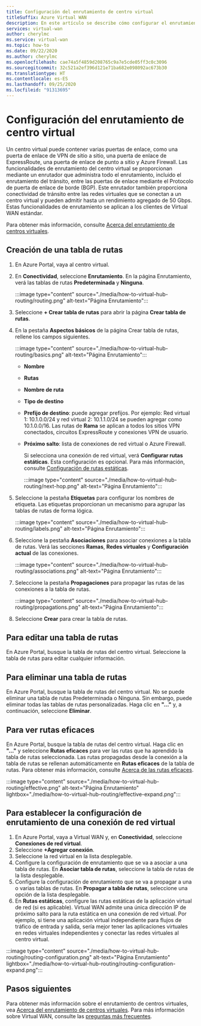 ```yaml
---
title: Configuración del enrutamiento de centro virtual
titleSuffix: Azure Virtual WAN
description: En este artículo se describe cómo configurar el enrutamiento de centro virtual
services: virtual-wan
author: cherylmc
ms.service: virtual-wan
ms.topic: how-to
ms.date: 09/22/2020
ms.author: cherylmc
ms.openlocfilehash: cae74a5f4859d208765c9a7e5cde05ff3c0c3096
ms.sourcegitcommit: 32c521a2ef396d121e71ba682e098092ac673b30
ms.translationtype: HT
ms.contentlocale: es-ES
ms.lasthandoff: 09/25/2020
ms.locfileid: "91313695"
---
```

# <a name="how-to-configure-virtual-hub-routing"></a>Configuración del enrutamiento de centro virtual

Un centro virtual puede contener varias puertas de enlace, como una puerta de enlace de VPN de sitio a sitio, una puerta de enlace de ExpressRoute, una puerta de enlace de punto a sitio y Azure Firewall. Las funcionalidades de enrutamiento del centro virtual se proporcionan mediante un enrutador que administra todo el enrutamiento, incluido el enrutamiento del tránsito, entre las puertas de enlace mediante el Protocolo de puerta de enlace de borde (BGP). Este enrutador también proporciona conectividad de tránsito entre las redes virtuales que se conectan a un centro virtual y pueden admitir hasta un rendimiento agregado de 50 Gbps. Estas funcionalidades de enrutamiento se aplican a los clientes de Virtual WAN estándar.

Para obtener más información, consulte [Acerca del enrutamiento de centros virtuales](about-virtual-hub-routing.md).

## <a name="create-a-route-table"></a><a name="create-table"></a>Creación de una tabla de rutas

1. En Azure Portal, vaya al centro virtual.
2. En **Conectividad**, seleccione **Enrutamiento**. En la página Enrutamiento, verá las tablas de rutas **Predeterminada** y **Ninguna**.

   :::image type="content" source="./media/how-to-virtual-hub-routing/routing.png" alt-text="Página Enrutamiento":::
3. Seleccione **+ Crear tabla de rutas** para abrir la página **Crear tabla de rutas**.
4. En la pestaña **Aspectos básicos** de la página Crear tabla de rutas, rellene los campos siguientes.

   :::image type="content" source="./media/how-to-virtual-hub-routing/basics.png" alt-text="Página Enrutamiento":::

   * **Nombre**
   * **Rutas**
   * **Nombre de ruta**
   * **Tipo de destino**
   * **Prefijo de destino**: puede agregar prefijos. Por ejemplo: Red virtual 1: 10.1.0.0/24 y red virtual 2: 10.1.1.0/24 se pueden agregar como 10.1.0.0/16. Las rutas de **Rama** se aplican a todos los sitios VPN conectados, circuitos ExpressRoute y conexiones VPN de usuario.
   * **Próximo salto**: lista de conexiones de red virtual o Azure Firewall.

     Si selecciona una conexión de red virtual, verá **Configurar rutas estáticas**. Esta configuración es opcional. Para más información, consulte [Configuración de rutas estáticas](about-virtual-hub-routing.md#static).

      :::image type="content" source="./media/how-to-virtual-hub-routing/next-hop.png" alt-text="Página Enrutamiento":::

5. Seleccione la pestaña **Etiquetas** para configurar los nombres de etiqueta. Las etiquetas proporcionan un mecanismo para agrupar las tablas de rutas de forma lógica.

    :::image type="content" source="./media/how-to-virtual-hub-routing/labels.png" alt-text="Página Enrutamiento":::

6. Seleccione la pestaña **Asociaciones** para asociar conexiones a la tabla de rutas.
Verá las secciones **Ramas**, **Redes virtuales** y **Configuración actual** de las conexiones.

    :::image type="content" source="./media/how-to-virtual-hub-routing/associations.png" alt-text="Página Enrutamiento":::

7. Seleccione la pestaña **Propagaciones** para propagar las rutas de las conexiones a la tabla de rutas.

    :::image type="content" source="./media/how-to-virtual-hub-routing/propagations.png" alt-text="Página Enrutamiento":::

8. Seleccione **Crear** para crear la tabla de rutas.

## <a name="to-edit-a-route-table"></a><a name="edit-table"></a>Para editar una tabla de rutas

En Azure Portal, busque la tabla de rutas del centro virtual. Seleccione la tabla de rutas para editar cualquier información.

## <a name="to-delete-a-route-table"></a><a name="delete-table"></a>Para eliminar una tabla de rutas

En Azure Portal, busque la tabla de rutas del centro virtual. No se puede eliminar una tabla de rutas Predeterminada o Ninguna. Sin embargo, puede eliminar todas las tablas de rutas personalizadas. Haga clic en **"..."** y, a continuación, seleccione **Eliminar**.

## <a name="to-view-effective-routes"></a><a name="view-routes"></a>Para ver rutas eficaces

En Azure Portal, busque la tabla de rutas del centro virtual. Haga clic en **"..."** y seleccione **Rutas eficaces** para ver las rutas que ha aprendido la tabla de rutas seleccionada. Las rutas propagadas desde la conexión a la tabla de rutas se rellenan automáticamente en **Rutas eficaces** de la tabla de rutas. Para obtener más información, consulte [Acerca de las rutas eficaces](effective-routes-virtual-hub.md).

:::image type="content" source="./media/how-to-virtual-hub-routing/effective.png" alt-text="Página Enrutamiento" lightbox="./media/how-to-virtual-hub-routing/effective-expand.png":::

## <a name="to-set-up-routing-configuration-for-a-virtual-network-connection"></a><a name="routing-configuration"></a>Para establecer la configuración de enrutamiento de una conexión de red virtual

1. En Azure Portal, vaya a Virtual WAN y, en **Conectividad**, seleccione **Conexiones de red virtual**.
1. Seleccione **+Agregar conexión**.
1. Seleccione la red virtual en la lista desplegable.
1. Configure la configuración de enrutamiento que se va a asociar a una tabla de rutas. En **Asociar tabla de rutas**, seleccione la tabla de rutas de la lista desplegable.
1. Configure la configuración de enrutamiento que se va a propagar a una o varias tablas de rutas. En **Propagar a tabla de rutas**, seleccione una opción de la lista desplegable.
1. En **Rutas estáticas**, configure las rutas estáticas de la aplicación virtual de red (si es aplicable). Virtual WAN admite una única dirección IP de próximo salto para la ruta estática en una conexión de red virtual. Por ejemplo, si tiene una aplicación virtual independiente para flujos de tráfico de entrada y salida, sería mejor tener las aplicaciones virtuales en redes virtuales independientes y conectar las redes virtuales al centro virtual.


:::image type="content" source="./media/how-to-virtual-hub-routing/routing-configuration.png" alt-text="Página Enrutamiento" lightbox="./media/how-to-virtual-hub-routing/routing-configuration-expand.png":::

## <a name="next-steps"></a>Pasos siguientes

Para obtener más información sobre el enrutamiento de centros virtuales, vea [Acerca del enrutamiento de centros virtuales](about-virtual-hub-routing.md).
Para más información sobre Virtual WAN, consulte las [preguntas más frecuentes](virtual-wan-faq.md).
